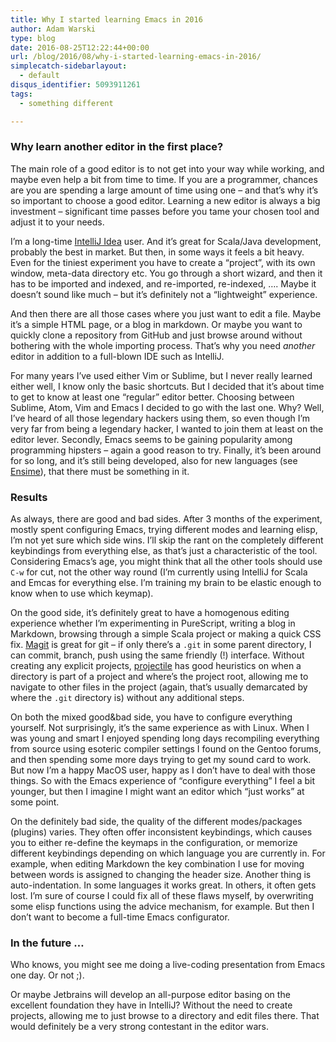 ```yaml
---
title: Why I started learning Emacs in 2016
author: Adam Warski
type: blog
date: 2016-08-25T12:22:44+00:00
url: /blog/2016/08/why-i-started-learning-emacs-in-2016/
simplecatch-sidebarlayout:
  - default
disqus_identifier: 5093911261
tags:
  - something different

---
```

### Why learn another editor in the first place?

The main role of a good editor is to not get into your way while working, and maybe even help a bit from time to time. If you are a programmer, chances are you are spending a large amount of time using one &#8211; and that’s why it’s so important to choose a good editor. Learning a new editor is always a big investment &#8211; significant time passes before you tame your chosen tool and adjust it to your needs.

I’m a long-time [IntelliJ Idea][1] user. And it’s great for Scala/Java development, probably the best in market. But then, in some ways it feels a bit heavy. Even for the tiniest experiment you have to create a “project”, with its own window, meta-data directory etc. You go through a short wizard, and then it has to be imported and indexed, and re-imported, re-indexed, &#8230;. Maybe it doesn’t sound like much &#8211; but it’s definitely not a “lightweight” experience.

And then there are all those cases where you just want to edit a file. Maybe it’s a simple HTML page, or a blog in markdown. Or maybe you want to quickly clone a repository from GitHub and just browse around without bothering with the whole importing process. That’s why you need _another_ editor in addition to a full-blown IDE such as IntelliJ.

For many years I’ve used either Vim or Sublime, but I never really learned either well, I know only the basic shortcuts. But I decided that it’s about time to get to know at least one “regular” editor better. Choosing between Sublime, Atom, Vim and Emacs I decided to go with the last one. Why? Well, I’ve heard of all those legendary hackers using them, so even though I’m very far from being a legendary hacker, I wanted to join them at least on the editor lever. Secondly, Emacs seems to be gaining popularity among programming hipsters &#8211; again a good reason to try. Finally, it’s been around for so long, and it’s still being developed, also for new languages (see [Ensime][2]), that there must be something in it.

### Results

As always, there are good and bad sides. After 3 months of the experiment, mostly spent configuring Emacs, trying different modes and learning elisp, I’m not yet sure which side wins. I’ll skip the rant on the completely different keybindings from everything else, as that’s just a characteristic of the tool. Considering Emacs’s age, you might think that all the other tools should use `C-w` for cut, not the other way round (I’m currently using IntelliJ for Scala and Emcas for everything else. I’m training my brain to be elastic enough to know when to use which keymap).

On the good side, it’s definitely great to have a homogenous editing experience whether I’m experimenting in PureScript, writing a blog in Markdown, browsing through a simple Scala project or making a quick CSS fix. [Magit][3] is great for git &#8211; if only there’s a `.git` in some parent directory, I can commit, branch, push using the same friendly (!) interface. Without creating any explicit projects, [projectile][4] has good heuristics on when a directory is part of a project and where&#8217;s the project root, allowing me to navigate to other files in the project (again, that’s usually demarcated by where the `.git` directory is) without any additional steps.

On both the mixed good&bad side, you have to configure everything yourself. Not surprisingly, it’s the same experience as with Linux. When I was young and smart I enjoyed spending long days recompiling everything from source using esoteric compiler settings I found on the Gentoo forums, and then spending some more days trying to get my sound card to work. But now I’m a happy MacOS user, happy as I don’t have to deal with those things. So with the Emacs experience of “configure everything” I feel a bit younger, but then I imagine I might want an editor which “just works” at some point.

On the definitely bad side, the quality of the different modes/packages (plugins) varies. They often offer inconsistent keybindings, which causes you to either re-define the keymaps in the configuration, or memorize different keybindings depending on which language you are currently in. For example, when editing Markdown the key combination I use for moving between words is assigned to changing the header size. Another thing is auto-indentation. In some languages it works great. In others, it often gets lost. I’m sure of course I could fix all of these flaws myself, by overwriting some elisp functions using the advice mechanism, for example. But then I don’t want to become a full-time Emacs configurator.

### In the future &#8230;

Who knows, you might see me doing a live-coding presentation from Emacs one day. Or not ;).

Or maybe Jetbrains will develop an all-purpose editor basing on the excellent foundation they have in IntelliJ? Without the need to create projects, allowing me to just browse to a directory and edit files there. That would definitely be a very strong contestant in the editor wars.

 [1]: https://www.jetbrains.com/idea/
 [2]: http://ensime.github.io
 [3]: https://magit.vc
 [4]: https://github.com/bbatsov/projectile
